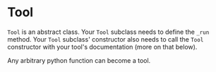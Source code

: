 # Tool

`Tool` is an abstract class.
Your `Tool` subclass needs to define the `_run` method.
Your `Tool` subclass' constructor also needs to call the `Tool` constructor with your tool's documentation (more on that below).

Any arbitrary python function can become a tool.